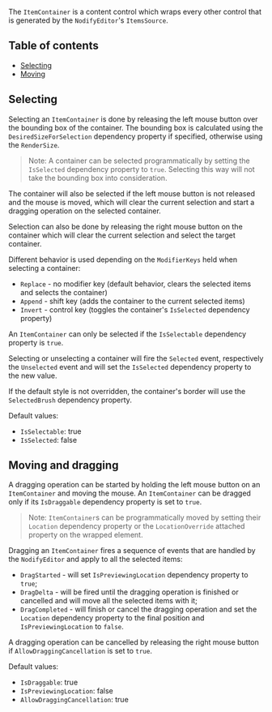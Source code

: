 The ```ItemContainer``` is a content control which wraps every other control that is generated by the ```NodifyEditor```'s ```ItemsSource```.

## Table of contents
 - [Selecting](#selecting)
 - [Moving](#moving-and-dragging)

## Selecting

Selecting an ```ItemContainer``` is done by releasing the left mouse button over the bounding box of the container. The bounding box is calculated using the ```DesiredSizeForSelection``` dependency property if specified, otherwise using the ```RenderSize```. 

>Note: A container can be selected programmatically by setting the ```IsSelected``` dependency property to ```true```. Selecting this way will not take the bounding box into consideration.

The container will also be selected if the left mouse button is not released and the mouse is moved, which will clear the current selection and start a dragging operation on the selected container.

Selection can also be done by releasing the right mouse button on the container which will clear the current selection and select the target container.

Different behavior is used depending on the ```ModifierKeys``` held when selecting a container:
- ```Replace``` - no modifier key (default behavior, clears the selected items and selects the container)
- ```Append``` - shift key (adds the container to the current selected items)
- ```Invert``` - control key (toggles the container's ```IsSelected``` dependency property)

An ```ItemContainer``` can only be selected if the ```IsSelectable``` dependency property is ```true```.

Selecting or unselecting a container will fire the ```Selected``` event, respectively the ```Unselected``` event and will set the ```IsSelected``` dependency property to the new value.

If the default style is not overridden, the container's border will use the ```SelectedBrush``` dependency property.

Default values:
- ```IsSelectable```: true
- ```IsSelected```: false

## Moving and dragging

A dragging operation can be started by holding the left mouse button on an ```ItemContainer``` and moving the mouse.
An ```ItemContainer``` can be dragged only if its ```IsDraggable``` dependency property is set to ```true```.

>Note: ```ItemContainer```s can be programmatically moved by setting their ```Location``` dependency property or the ```LocationOverride``` attached property on the wrapped element.

Dragging an ```ItemContainer``` fires a sequence of events that are handled by the ```NodifyEditor``` and apply to all the selected items:
- ```DragStarted``` - will set ```IsPreviewingLocation``` dependency property to ```true```;
- ```DragDelta``` - will be fired until the dragging operation is finished or cancelled and will move all the selected items with it;
- ```DragCompleted``` - will finish or cancel the dragging operation and set the ```Location``` dependency property to the final position and ```IsPreviewingLocation``` to ```false```.

A dragging operation can be cancelled by releasing the right mouse button if ```AllowDraggingCancellation``` is set to ```true```.

Default values:
- ```IsDraggable```: true
- ```IsPreviewingLocation```: false
- ```AllowDraggingCancellation```: true
